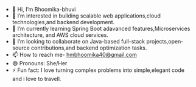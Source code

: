 - 👋 Hi, I’m Bhoomika-bhuvi
- 👀 I’m interested in building scalable web applications,cloud technologies,and backend development.
- 🌱 I’m currently learning Spring Boot adavanced features,Microservices architecture, and AWS cloud services.
- 💞️ I’m looking to collaborate on Java-based full-stack projects,open-source contributions,and backend optimization tasks.
- 📫 How to reach me- hmbhoomika40@gmail.com
- 😄 Pronouns: She/Her
- ⚡ Fun fact: I love turning complex problems into simple,elegant code and i love to travell.

<!---
Bhoomika-bhuvi/Bhoomika-bhuvi is a ✨ special ✨ repository because its `README.md` (this file) appears on your GitHub profile.
You can click the Preview link to take a look at your changes.
--->
